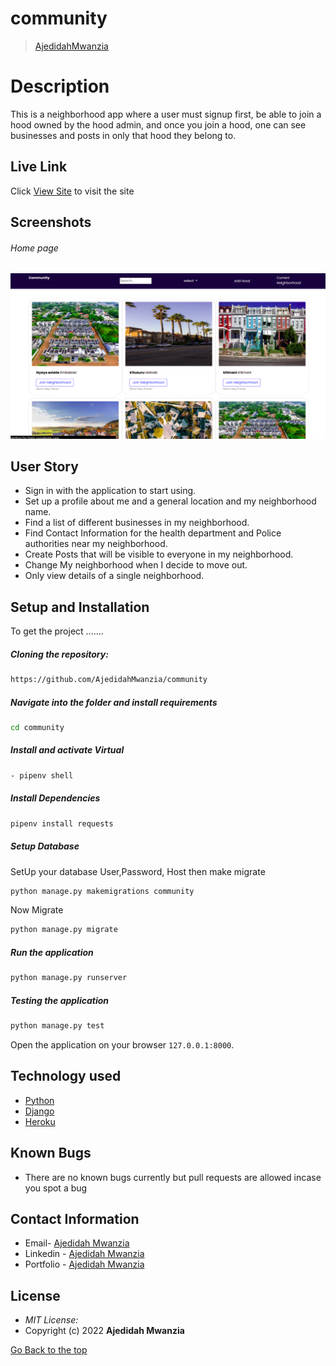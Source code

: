 # community

>[AjedidahMwanzia](https://github.com/AjedidahMwanzia)  
  
# Description  
This is a neighborhood app where a user must signup first, be able to join a hood owned by the hood admin, and once you 
join a hood, one can see businesses and posts in only that hood they belong to.  
##  Live Link  
 Click [View Site]()  to visit the site
  
## Screenshots 
###### Home page
 
<img src="https://github.com/AjedidahMwanzia/community/blob/master/static/images/two.png">

 
## User Story  
  
* Sign in with the application to start using.
* Set up a profile about me and a general location and my neighborhood name.
* Find a list of different businesses in my neighborhood.
* Find Contact Information for the health department and Police authorities near my neighborhood.
* Create Posts that will be visible to everyone in my neighborhood.
* Change My neighborhood when I decide to move out.
* Only view details of a single neighborhood.
  
## Setup and Installation  
To get the project .......  
  
##### Cloning the repository:  
 ```bash 
https://github.com/AjedidahMwanzia/community
```
##### Navigate into the folder and install requirements  
 ```bash 
cd community 
```
##### Install and activate Virtual  
 ```bash 
- pipenv shell
```  
##### Install Dependencies  
 ```bash 
 pipenv install requests
```  
 ##### Setup Database  
  SetUp your database User,Password, Host then make migrate  
 ```bash 
python manage.py makemigrations community
 ``` 
 Now Migrate  
 ```bash 
 python manage.py migrate 
```
##### Run the application  
 ```bash 
 python manage.py runserver 
``` 
##### Testing the application  
 ```bash 
 python manage.py test 
```
Open the application on your browser `127.0.0.1:8000`.  
  
 
## Technology used  
  
* [Python](https://www.python.org/)  
* [Django](https://docs.djangoproject.com/en/2.2/)  
* [Heroku](https://heroku.com)  
  
  
## Known Bugs  
* There are no known bugs currently but pull requests are allowed incase you spot a bug  
  
## Contact Information   


-   Email- [Ajedidah Mwanzia](mailto:ajedidah.mwanzia@student.moringaschool.com)
-   Linkedin - [Ajedidah Mwanzia](https://www.linkedin.com/in/ajedidah-mwanzia/)
-   Portfolio - [Ajedidah Mwanzia](https://ajedidahmwanzia.github.io/portfolio/)
  
## License 

* *MIT License:*
* Copyright (c) 2022 **Ajedidah Mwanzia**

[Go Back to the top](#community)
